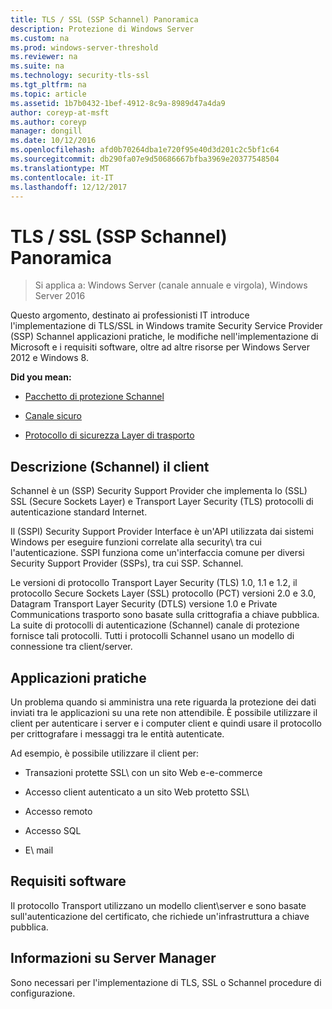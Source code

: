 ```yaml
---
title: TLS / SSL (SSP Schannel) Panoramica
description: Protezione di Windows Server
ms.custom: na
ms.prod: windows-server-threshold
ms.reviewer: na
ms.suite: na
ms.technology: security-tls-ssl
ms.tgt_pltfrm: na
ms.topic: article
ms.assetid: 1b7b0432-1bef-4912-8c9a-8989d47a4da9
author: coreyp-at-msft
ms.author: coreyp
manager: dongill
ms.date: 10/12/2016
ms.openlocfilehash: afd0b70264dba1e720f95e40d3d201c2c5bf1c64
ms.sourcegitcommit: db290fa07e9d50686667bfba3969e20377548504
ms.translationtype: MT
ms.contentlocale: it-IT
ms.lasthandoff: 12/12/2017
---
```

# <a name="tls---ssl-schannel-ssp-overview"></a>TLS / SSL (SSP Schannel) Panoramica

>Si applica a: Windows Server (canale annuale e virgola), Windows Server 2016

Questo argomento, destinato ai professionisti IT introduce l'implementazione di TLS/SSL in Windows tramite Security Service Provider (SSP) Schannel applicazioni pratiche, le modifiche nell'implementazione di Microsoft e i requisiti software, oltre ad altre risorse per Windows Server 2012 e Windows 8.

**Did you mean:**

-   [Pacchetto di protezione Schannel](https://msdn.microsoft.com/library/ms678421.aspx)

-   [Canale sicuro](https://msdn.microsoft.com/library/windows/desktop/aa380123.aspx)

-   [Protocollo di sicurezza Layer di trasporto](https://msdn.microsoft.com/library/windows/desktop/aa380516.aspx)

## <a name="BKMK_OVER"></a>Descrizione \(Schannel\) il client
Schannel è un \(SSP\) Security Support Provider che implementa lo \(SSL\) SSL (Secure Sockets Layer) e Transport Layer Security \(TLS\) protocolli di autenticazione standard Internet.

Il \(SSPI\) Security Support Provider Interface è un'API utilizzata dai sistemi Windows per eseguire funzioni correlate alla security\ tra cui l'autenticazione. SSPI funziona come un'interfaccia comune per diversi Security Support Provider \(SSPs\), tra cui SSP. Schannel.

Le versioni di protocollo Transport Layer Security \(TLS\) 1.0, 1.1 e 1.2, il protocollo Secure Sockets Layer \(SSL\) protocollo \(PCT\) versioni 2.0 e 3.0, Datagram Transport Layer Security \(DTLS\) versione 1.0 e Private Communications trasporto sono basate sulla crittografia a chiave pubblica. La suite di protocolli di autenticazione \(Schannel\) canale di protezione fornisce tali protocolli. Tutti i protocolli Schannel usano un modello di connessione tra client/server.

## <a name="BKMK_APP"></a>Applicazioni pratiche
Un problema quando si amministra una rete riguarda la protezione dei dati inviati tra le applicazioni su una rete non attendibile. È possibile utilizzare il client per autenticare i server e i computer client e quindi usare il protocollo per crittografare i messaggi tra le entità autenticate.

Ad esempio, è possibile utilizzare il client per:

-   Transazioni protette SSL\ con un sito Web e\-e-commerce

-   Accesso client autenticato a un sito Web protetto SSL\

-   Accesso remoto

-   Accesso SQL

-   E\ mail

## <a name="BKMK_SOFT"></a>Requisiti software
Il protocollo Transport utilizzano un modello client\server e sono basate sull'autenticazione del certificato, che richiede un'infrastruttura a chiave pubblica.

## <a name="BKMK_INSTALL"></a>Informazioni su Server Manager
Sono necessari per l'implementazione di TLS, SSL o Schannel procedure di configurazione.

